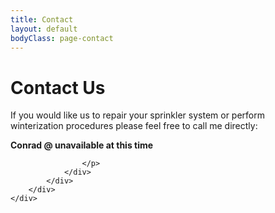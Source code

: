 ```yaml
---
title: Contact
layout: default
bodyClass: page-contact
---
```



<div class="sec">
    <div class="container">
        <div class="row">
            <div class="col-lg-12">
                <div class="content-box">
                   <h1>Contact Us</h1>
                   <p class="lead">If you would like us to repair your sprinkler system or perform <br> winterization procedures please feel free to call me directly: </p>
                   <p>
                        <strong>Conrad @ unavailable at this time</strong>

                    </p>
                </div>
            </div>
        </div>
    </div>
</div>
